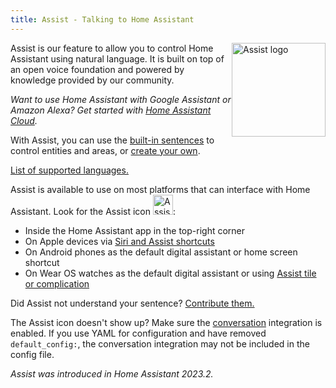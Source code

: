 ```yaml
---
title: Assist - Talking to Home Assistant
---
```


<img src='/images/assist/assist-logo.png' class='no-shadow' alt='Assist logo' style='width: 150px; float: right'>

Assist is our feature to allow you to control Home Assistant using natural language. It is built on top of an open voice foundation and powered by knowledge provided by our community.

_Want to use Home Assistant with Google Assistant or Amazon Alexa? Get started with [Home Assistant Cloud](https://www.nabucasa.com/config/)._

With Assist, you can use the [built-in sentences](/voice_control/builtin_sentences) to control entities and areas, or [create your own](/voice_control/custom_sentences).

[List of supported languages.](https://developers.home-assistant.io/docs/voice/intent-recognition/supported-languages)

Assist is available to use on most platforms that can interface with Home Assistant. Look for the Assist icon <img src='/images/assist/assist-icon.svg' alt='Assist icon' style='height: 32px' class='no-shadow'>:

- Inside the Home Assistant app in the top-right corner
- On Apple devices via [Siri and Assist shortcuts](/voice_control/apple)
- On Android phones as the default digital assistant or home screen shortcut
- On Wear OS watches as the default digital assistant or using [Assist tile or complication](/voice_control/android)

Did Assist not understand your sentence? [Contribute them.](https://developers.home-assistant.io/docs/voice/intent-recognition/)

The Assist icon doesn't show up? Make sure the [conversation](/integrations/conversation/) integration is enabled. If you use YAML for configuration and have removed `default_config:`, the conversation integration may not be included in the config file.

_Assist was introduced in Home Assistant 2023.2._

<lite-youtube videoid="ziebKt4XLZQ" videotitle="Wake word demo on $13 ATOM Echo in Home Assistant"></lite-youtube>

